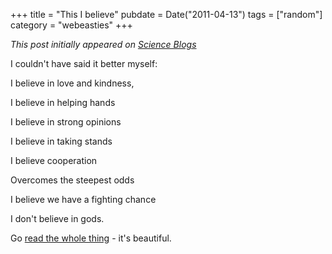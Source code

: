 +++
title = "This I believe"
pubdate = Date("2011-04-13")
tags = ["random"]
category = "webeasties"
+++

_This post initially appeared on [Science Blogs](http://scienceblogs.com/webeasties)_

I couldn't have said it better myself:

I believe in love and kindness,

I believe in helping hands

I believe in strong opinions

I believe in taking stands

I believe cooperation

Overcomes the steepest odds

I believe we have a fighting chance

I don't believe in gods.

Go [read the whole thing](http://digitalcuttlefish.blogspot.com/2011/04/what-do-atheists-believe.html) - it's beautiful.

      
  

